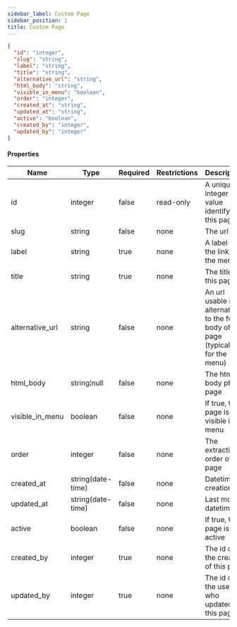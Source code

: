 ```yaml
---
sidebar_label: Custom Page
sidebar_position: 1
title: Custom Page
---
```


```json
{
  "id": "integer",
  "slug": "string",
  "label": "string",
  "title": "string",
  "alternative_url": "string",
  "html_body": "string",
  "visible_in_menu": "boolean",
  "order": "integer",
  "created_at": "string",
  "updated_at": "string",
  "active": "boolean",
  "created_by": "integer",
  "updated_by": "integer"
}

```

#### Properties

| Name            | Type              | Required | Restrictions | Description                                                                       |
|-----------------|-------------------|----------|--------------|-----------------------------------------------------------------------------------|
| id              | integer           | false    | read-only    | A unique integer value identifying this page                                      |
| slug            | string            | false    | none         | The url slug                                                                      |
| label           | string            | true     | none         | A label for the link in the menu                                                  |
| title           | string            | true     | none         | The title of this page                                                            |
| alternative_url | string            | false    | none         | An url usable in alternative to the full body of the page (typically for the menu) |
| html_body       | string¦null       | false    | none         | The html body pf the page                                                         |
| visible_in_menu | boolean           | false    | none         | If true, this page is visible in menu                                             |
| order           | integer           | false    | none         | The extraction order of the page                                                  |
| created_at      | string(date-time) | false    | none         | Datetime of creation                                                              |
| updated_at      | string(date-time) | false    | none         | Last modify datetime                                                              |
| active          | boolean           | false    | none         | If true, this page is active                                                      |
| created_by      | integer           | true     | none         | The id of the creator of this page                                                |
| updated_by      | integer           | true     | none         | The id of the user who updated this page                                          |
